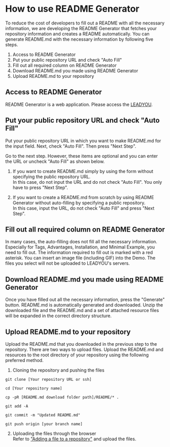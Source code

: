 # How to use README Generator

To reduce the cost of developers to fill out a README with all the necessary information, we are developing the README Generator that fetches your repository information and creates a README automatically.
You can generate README.md with the necessary information by following five steps.

1. Access to README Generator
2. Put your public repository URL and check "Auto Fill"
3. Fill out all required column on README Generator
4. Download README.md you made using README Generator
5. Upload README.md to your repository

## Access to README Generator

README Generator is a web application.
Please access the [LEADYOU](/leadyou).

## Put your public repository URL and check "Auto Fill"

Put your public repository URL in which you want to make README.md for the input field.
Next, check "Auto Fill".
Then press "Next Step".

Go to the next step.
However, these items are optional and you can enter the URL or uncheck "Auto Fill" as shown below.

1. If you want to create README.md simply by using the form without specifying the public repository URL.<br />
   In this case, do not input the URL and do not check "Auto Fill".
   You only have to press "Next Step".

2. If you want to create a README.md from scratch by using README Generator without auto-filling by specifying a public repository.<br />
   In this case, input the URL, do not check "Auto Fill" and press "Next Step".

## Fill out all required column on README Generator

In many cases, the auto-filling does not fill all the necessary information.
Especially for Tags, Advantages, Installation, and Minimal Example, you need to fill out.
The information required to fill out is marked with a red asterisk.
You can insert an image file (including GIF) into the Demo.
The files you select will not be uploaded to LEADYOU's servers.

## Download README.md you made using README Generator

Once you have filled out all the necessary information, press the "Generate" button.
README.md is automatically generated and downloaded.
Unzip the downloaded file and the README.md and a set of attached resource files will be expanded in the correct directory structure.

## Upload README.md to your repository

Upload the README.md that you downloaded in the previous step to the repository.
There are two ways to upload files.
Upload the README.md and resources to the root directory of your repository using the following preferred method.

1. Cloning the repository and pushing the files

```
git clone [Your repository URL or ssh]

cd [Your repository name]

cp -pR [README.md download folder path]/README/* .

git add -A

git commit -m "Updated README.md"

git push origin [your branch name]
```

2. Uploading the files through the browser<br />
   Refer to ["Adding a file to a repository"](https://docs.github.com/en/repositories/working-with-files/managing-files/adding-a-file-to-a-repository) and upload the files.
